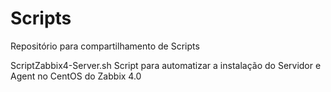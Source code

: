 # Scripts
Repositório para compartilhamento de Scripts

ScriptZabbix4-Server.sh
Script para automatizar a instalação do Servidor e Agent no CentOS do Zabbix 4.0
